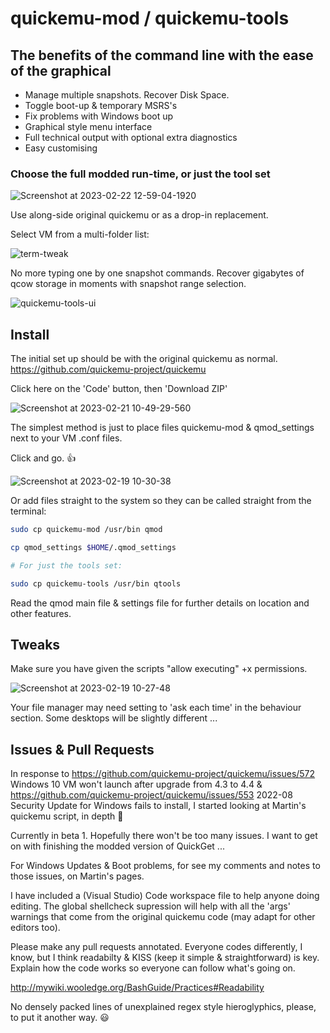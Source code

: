 # quickemu-mod  / quickemu-tools

## The benefits of the command line with the ease of the graphical

- Manage multiple snapshots. Recover Disk Space.
- Toggle boot-up & temporary MSRS's
- Fix problems with Windows boot up
- Graphical style menu interface
- Full technical output with optional extra diagnostics
- Easy customising

### Choose the full modded run-time, or just the tool set

![Screenshot at 2023-02-22 12-59-04-1920](https://user-images.githubusercontent.com/3956806/220619057-f63883d2-4d0d-4130-94e1-d444f1567be4.jpg)

Use along-side original quickemu or as a drop-in replacement.  

Select VM from a multi-folder list:

![term-tweak](https://user-images.githubusercontent.com/3956806/219943219-ddbe3547-bcd6-4d48-afb0-b549c4810a9c.png)

No more typing one by one snapshot commands. Recover gigabytes of qcow storage in moments with snapshot range selection.

![quickemu-tools-ui](https://user-images.githubusercontent.com/3956806/222104440-7f347c2a-d912-4c54-aa24-e38fa05e61a7.png)

## Install

The initial set up should be with the original quickemu as normal.  <https://github.com/quickemu-project/quickemu>

Click here on the 'Code' button, then 'Download ZIP'

![Screenshot at 2023-02-21 10-49-29-560](https://user-images.githubusercontent.com/3956806/220318265-e05b5f26-54b6-49e7-bc60-79df14b08a89.png)

The simplest method is just to place files quickemu-mod & qmod_settings next to your VM .conf files.

Click and go. 👍

![Screenshot at 2023-02-19 10-30-38](https://user-images.githubusercontent.com/3956806/219940035-9d4df156-8309-4845-8432-05941749dda1.png)

Or add files straight to the system so they can be called straight from the terminal:

```bash
sudo cp quickemu-mod /usr/bin qmod

cp qmod_settings $HOME/.qmod_settings

# For just the tools set:

sudo cp quickemu-tools /usr/bin qtools

```

Read the qmod main file & settings file for further details on location and other features.

## Tweaks

Make sure you have given the scripts "allow executing" +x permissions.  

![Screenshot at 2023-02-19 10-27-48](https://user-images.githubusercontent.com/3956806/219940371-fb1b778c-3bbc-4739-bdad-caee87a29d18.jpg)

Your file manager may need setting to 'ask each time' in the behaviour section.  Some desktops will be slightly different ...

## Issues & Pull Requests

In response to <https://github.com/quickemu-project/quickemu/issues/572>  Windows 10 VM won't launch after upgrade from 4.3 to 4.4 &  <https://github.com/quickemu-project/quickemu/issues/553>  2022-08 Security Update for Windows fails to install, I started looking at Martin's quickemu script, in depth  :rofl:

Currently in beta 1.  Hopefully there won't be too many issues. I want to get on with finishing the modded version of QuickGet ...

For Windows Updates & Boot problems, for see my comments and notes to those issues, on Martin's pages.

I have included a (Visual Studio) Code workspace file to help anyone doing editing. The global shellcheck supression will help with all the 'args' warnings that come from the original quickemu code  (may adapt for other editors too).

Please make any pull requests annotated. Everyone codes differently, I know, but I think readabilty & KISS (keep it simple & straightforward) is key. Explain how the code works so everyone can follow what's going on.

<http://mywiki.wooledge.org/BashGuide/Practices#Readability>

No densely packed lines of unexplained regex style hieroglyphics, please, to put it another way. 😃
